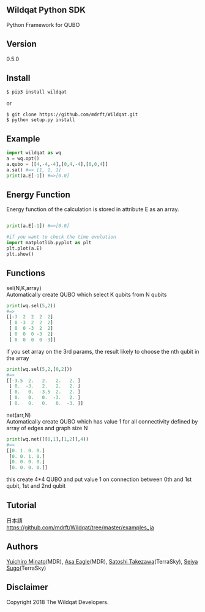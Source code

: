 Wildqat Python SDK
--------
Python Framework for QUBO 

Version
--------
0.5.0

Install
--------------------

```
$ pip3 install wildqat
```

or

```
$ git clone https://github.com/mdrft/Wildqat.git
$ python setup.py install
```

Example
-------

```python
import wildqat as wq
a = wq.opt()
a.qubo = [[4,-4,-4],[0,4,-4],[0,0,4]]
a.sa() #=> [1, 1, 1]
print(a.E[-1]) #=>[0.0]
```

Energy Function
-------
Energy function of the calculation is stored in attribute E as an array.
```python

print(a.E[-1]) #=>[0.0]

#if you want to check the time evolution
import matplotlib.pyplot as plt
plt.plot(a.E)
plt.show()
```

Functions
-------
sel(N,K,array)  
Automatically create QUBO which select K qubits from N qubits
```python
print(wq.sel(5,2))
#=>
[[-3  2  2  2  2]
 [ 0 -3  2  2  2]
 [ 0  0 -3  2  2]
 [ 0  0  0 -3  2]
 [ 0  0  0  0 -3]]
```

if you set array on the 3rd params, the result likely to choose the nth qubit in the array
```python
print(wq.sel(5,2,[0,2]))
#=>
[[-3.5  2.   2.   2.   2. ]
 [ 0.  -3.   2.   2.   2. ]
 [ 0.   0.  -3.5  2.   2. ]
 [ 0.   0.   0.  -3.   2. ]
 [ 0.   0.   0.   0.  -3. ]]
```

net(arr,N)  
Automatically create QUBO which has value 1 for all connectivity defined by array of edges and graph size N
```python
print(wq.net([[0,1],[1,2]],4))
#=>
[[0. 1. 0. 0.]
 [0. 0. 1. 0.]
 [0. 0. 0. 0.]
 [0. 0. 0. 0.]]
```
this create 4*4 QUBO and put value 1 on connection between 0th and 1st qubit, 1st and 2nd qubit  


Tutorial
----------

日本語  
https://github.com/mdrft/Wildqat/tree/master/examples_ja

Authors
----------
<a href="https://github.com/minatoyuichiro">Yuichiro Minato</a>(MDR), <a href="https://github.com/Morning777">Asa Eagle</a>(MDR), [Satoshi Takezawa](https://github.com/takebozu)(TerraSky), [Seiya Sugo](https://github.com/seiya-sugo)(TerraSky)

Disclaimer
----------
Copyright 2018 The Wildqat Developers.

